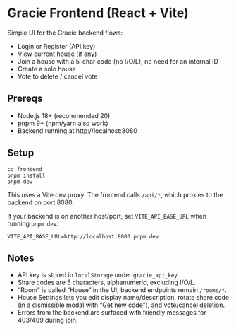 # Gracie Frontend (React + Vite)

Simple UI for the Gracie backend flows:

- Login or Register (API key)
- View current house (if any)
- Join a house with a 5-char code (no I/O/L); no need for an internal ID
- Create a solo house
- Vote to delete / cancel vote

## Prereqs

- Node.js 18+ (recommended 20)
- pnpm 9+ (npm/yarn also work)
- Backend running at http://localhost:8080

## Setup

```
cd frontend
pnpm install
pnpm dev
```

This uses a Vite dev proxy. The frontend calls `/api/*`, which proxies to the backend on port 8080.

If your backend is on another host/port, set `VITE_API_BASE_URL` when running `pnpm dev`:

```
VITE_API_BASE_URL=http://localhost:8080 pnpm dev
```

## Notes

- API key is stored in `localStorage` under `gracie_api_key`.
- Share codes are 5 characters, alphanumeric, excluding I/O/L.
- “Room” is called “House” in the UI; backend endpoints remain `/rooms/*`.
- House Settings lets you edit display name/description, rotate share code (in a dismissible modal with “Get new code”), and vote/cancel deletion.
- Errors from the backend are surfaced with friendly messages for 403/409 during join.
